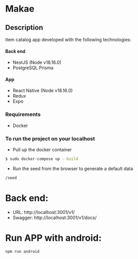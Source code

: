 # Makae

## Description
Item catalog app developed with the following technologies:
#### Back end
- NestJS (Node v18.16.0)
- PostgreSQL Prisma

#### App
- React Native (Node v18.16.0)
- Redux
- Expo

### Requirements
- Docker

### To run the project on your localhost

- Pull up the docker container
```sh
$ sudo docker-compose up --build
```

- Run the seed from the browser to generate a default data
```sh
/seed
```

# Back end:
- URL: http://localhost:3001/v1/
- Swagger: http://localhost:3001/v1/docs/

# Run APP with android:
```sh
npm run android
```
